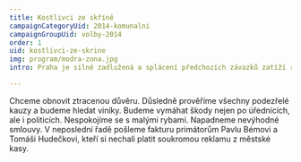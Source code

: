 ```yaml
---
title: Kostlivci ze skříně
campaignCategoryUid: 2014-komunalni
campaignGroupUid: volby-2014
order: 1
uid: kostlivci-ze-skrine
img: program/modra-zona.jpg
intro: Praha je silně zadlužená a splácení předchozích závazků zatíží rozpočet města na mnoho let. Tunel Blanka, Opencard, nákupy tramvají za desítky miliard korun, prodlužování metra do polí, pronájem budovy magistrátu, podezřelá privatizace vodovodů a celá řada dalších kauz podlamuje důvěru občanů v poctivost politiků.

---
```


Chceme obnovit ztracenou důvěru. Důsledně prověříme všechny podezřelé kauzy a budeme hledat viníky. Budeme vymáhat škody nejen po úřednících, ale i politicích. Nespokojíme se s malými rybami. Napadneme nevýhodné smlouvy. V neposlední řadě pošleme fakturu primátorům Pavlu Bémovi a Tomáši Hudečkovi, kteří si nechali platit soukromou reklamu z městské kasy.
